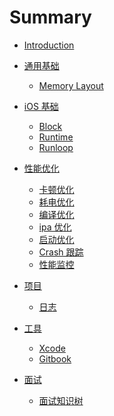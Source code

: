 # Summary

* [Introduction](README.md)
* [通用基础](Base/base.md)
    * [Memory Layout](Base/c_memory_layout.md)
  
* [iOS 基础](iOSBase/ios_base.md)
    * [Block](iOSBase/block.md)
    * [Runtime](iOSBase/runtime.md)
    * [Runloop](iOSBase/runloop.md)

* [性能优化](Optimize/optmize.md)
    * [卡顿优化](Optimize/fps_opt.md)
    * [耗电优化](Optimize/energy_opt.md)
    * [编译优化](Optimize/compile_opt.md)
    * [ipa 优化](Optimize/ipa_opt.md)
    * [启动优化](Optimize/launch_opt.md)
    * [Crash 跟踪](Optimize/crash_trace.md)
    * [性能监控](Optimize/performance_monitor.md)

* [项目]()
    * [日志](Project/log_system.md)

* [工具]()
    * [Xcode](Tools/xcode.md)
    * [Gitbook](Tools/gitbook.md)

* [面试]()
    * [面试知识树](Interview/interview_list.md)

